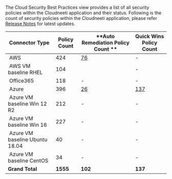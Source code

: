 
The Cloud Security Best Practices view provides a list of all security policies within the Cloudneeti application and their status. Following is the count of security policies within the Cloudneeti application, please refer [Release Notes](../../releaseNotes/2020/) for latest updates.

| **Connector Type​**        | **Policy Count​** | **Auto Remediation Policy​ Count ** | **Quick Wins Policy Count**|
|---------------------------|------------------|------------------------|------------------------|
|  AWS​                      | 424              | [76​](../../remediation/awsRemediation/)                       |    - |
|  AWS​ VM baseline RHEL     | 104               |                        |    - |
|  Office365​                | 118​               | -                      |   - |
|  Azure​                    | 396              | [26](../../remediation/azureAutoRemediation/)                     |   [137](../../remediation/azureQuickWins/) |
|  Azure VM baseline Win 12 R2​    | 212​              | ​-                      |   - |
|  Azure VM baseline Win 16​       | 227​              | ​-                      |   - |
|  Azure VM baseline Ubuntu 18.04​ | 40​               | ​-                      |   - |
|  Azure VM baseline CentOS​       | 34​               | ​-                      |   - |
| **Grand Total**​           | **1555**​         | **102**​                 |   **137** |